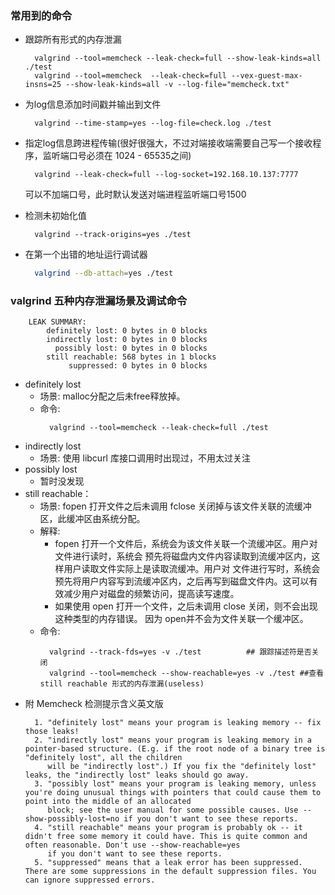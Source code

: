 

### 常用到的命令

- 跟踪所有形式的内存泄漏
  ```shell
    valgrind --tool=memcheck --leak-check=full --show-leak-kinds=all ./test
    valgrind --tool=memcheck  --leak-check=full --vex-guest-max-insns=25 --show-leak-kinds=all -v --log-file="memcheck.txt"
  ```

- 为log信息添加时间戳并输出到文件
  ```shell
    valgrind --time-stamp=yes --log-file=check.log ./test
  ```

- 指定log信息跨进程传输(很好很强大，不过对端接收端需要自己写一个接收程序，监听端口号必须在
  1024 - 65535之间)
  ```shell
    valgrind --leak-check=full --log-socket=192.168.10.137:7777
  ```
  可以不加端口号，此时默认发送对端进程监听端口号1500

- 检测未初始化值
  ```shell
    valgrind --track-origins=yes ./test
  ```
  
- 在第一个出错的地址运行调试器
  ```sh
    valgrind --db-attach=yes ./test
  ```


### valgrind 五种内存泄漏场景及调试命令
```shell
    LEAK SUMMARY:
        definitely lost: 0 bytes in 0 blocks
        indirectly lost: 0 bytes in 0 blocks
          possibly lost: 0 bytes in 0 blocks
        still reachable: 568 bytes in 1 blocks
             suppressed: 0 bytes in 0 blocks
```
- definitely lost
    + 场景: malloc分配之后未free释放掉。
    + 命令:
      ```shell
        valgrind --tool=memcheck --leak-check=full ./test
      ```
- indirectly lost
    + 场景: 使用 libcurl 库接口调用时出现过，不用太过关注
- possibly lost
    + 暂时没发现
- still reachable：
    + 场景: fopen 打开文件之后未调用 fclose 关闭掉与该文件关联的流缓冲区，此缓冲区由系统分配。
    + 解释:
        + fopen 打开一个文件后，系统会为该文件关联一个流缓冲区。用户对文件进行读时，系统会
          预先将磁盘内文件内容读取到流缓冲区内，这样用户读取文件实际上是读取流缓冲。用户对
          文件进行写时，系统会预先将用户内容写到流缓冲区内，之后再写到磁盘文件内。这可以有
          效减少用户对磁盘的频繁访问，提高读写速度。
        + 如果使用 open 打开一个文件，之后未调用 close 关闭，则不会出现这种类型的内存错误。
          因为 open并不会为文件关联一个缓冲区。
    + 命令:
      ```shell
        valgrind --track-fds=yes -v ./test          ## 跟踪描述符是否关闭
        valgrind --tool=memcheck --show-reachable=yes -v ./test ##查看 still reachable 形式的内存泄漏(useless)
      ```
- 附 Memcheck 检测提示含义英文版
  ```shell
    1. "definitely lost" means your program is leaking memory -- fix those leaks!
    2. "indirectly lost" means your program is leaking memory in a pointer-based structure. (E.g. if the root node of a binary tree is "definitely lost", all the children 
       will be "indirectly lost".) If you fix the "definitely lost" leaks, the "indirectly lost" leaks should go away.
    3. "possibly lost" means your program is leaking memory, unless you're doing unusual things with pointers that could cause them to point into the middle of an allocated 
       block; see the user manual for some possible causes. Use --show-possibly-lost=no if you don't want to see these reports.
    4. "still reachable" means your program is probably ok -- it didn't free some memory it could have. This is quite common and often reasonable. Don't use --show-reachable=yes 
       if you don't want to see these reports.
    5. "suppressed" means that a leak error has been suppressed. There are some suppressions in the default suppression files. You can ignore suppressed errors.
  ```